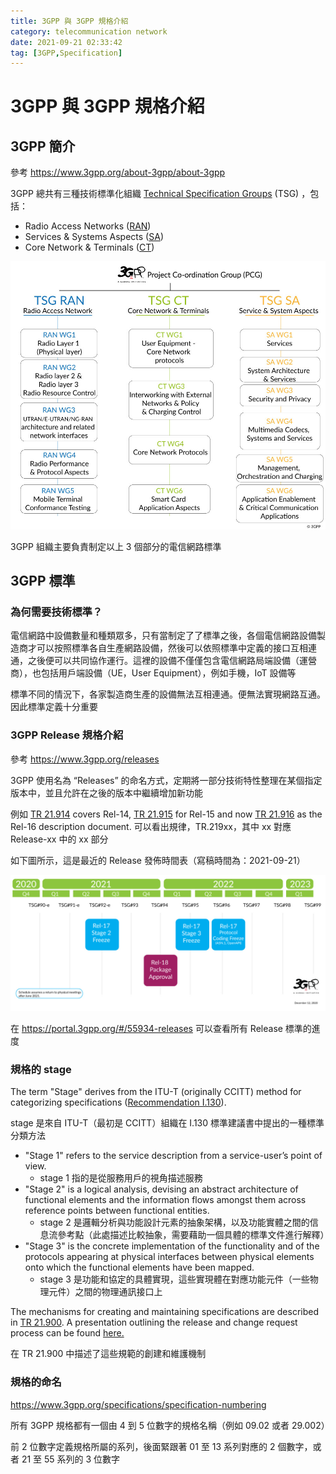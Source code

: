 ```yaml
---
title: 3GPP 與 3GPP 規格介紹
category: telecommunication network
date: 2021-09-21 02:33:42
tag: [3GPP,Specification]
---
```


# 3GPP 與 3GPP 規格介紹

## 3GPP 簡介

參考 https://www.3gpp.org/about-3gpp/about-3gpp

3GPP 總共有三種技術標準化組織 [Technical Specification Groups](https://www.3gpp.org/specifications-groups) (TSG) ，包括：

- Radio Access Networks ([RAN](https://www.3gpp.org/RAN))
- Services & Systems Aspects ([SA](https://www.3gpp.org/SA))
- Core Network & Terminals ([CT](https://www.3gpp.org/rubrique34)) 

![2021 3gpp Organigram](./3GPP-Introduction/2021_new-Organigram_3gpp.jpg)

3GPP 組織主要負責制定以上 3 個部分的電信網路標準

## 3GPP 標準

### 為何需要技術標準？

電信網路中設備數量和種類眾多，只有當制定了了標準之後，各個電信網路設備製造商才可以按照標準各自生產網路設備，然後可以依照標準中定義的接口互相連通，之後便可以共同協作運行。這裡的設備不僅僅包含電信網路局端設備（運營商），也包括用戶端設備（UE，User Equipment），例如手機，IoT 設備等

標準不同的情況下，各家製造商生產的設備無法互相連通。便無法實現網路互通。因此標準定義十分重要

### 3GPP Release 規格介紹

參考 https://www.3gpp.org/releases

3GPP 使用名為 “Releases” 的命名方式，定期將一部分技術特性整理在某個指定版本中，並且允許在之後的版本中繼續增加新功能

例如  [TR 21.914](https://portal.3gpp.org/desktopmodules/Specifications/SpecificationDetails.aspx?specificationId=3179) covers Rel-14, [TR 21.915](https://portal.3gpp.org/desktopmodules/Specifications/SpecificationDetails.aspx?specificationId=3389) for Rel-15 and now [TR 21.916](https://portal.3gpp.org/desktopmodules/Specifications/SpecificationDetails.aspx?specificationId=3493) as the Rel-16 description document. 可以看出規律，TR.219xx，其中 xx 對應 Release-xx 中的 xx 部分

如下圖所示，這是最近的 Release 發佈時間表（寫稿時間為：2021-09-21）

![Release timeline R16 R17](./3GPP-Introduction/Release_timeline_R16_R17.jpg)

在 https://portal.3gpp.org/#/55934-releases 可以查看所有 Release 標準的進度

### 規格的 stage

The term "Stage" derives from the ITU-T (originally CCITT) method for categorizing specifications ([Recommendation I.130](https://"http/www.itu.int/rec/T-REC-I.130/en/")).

stage 是來自 ITU-T（最初是 CCITT）組織在 I.130 標準建議書中提出的一種標準分類方法

- "Stage 1" refers to the service description from a service-user’s point of view.
  - stage 1 指的是從服務用戶的視角描述服務
- "Stage 2" is a logical analysis, devising an abstract architecture of functional elements and the information flows amongst them across reference points between functional entities.
  - stage 2 是邏輯分析與功能設計元素的抽象架構，以及功能實體之間的信息流參考點（此處描述比較抽象，需要藉助一個具體的標準文件進行解釋）
- "Stage 3" is the concrete implementation of the functionality and of the protocols appearing at physical interfaces between physical elements onto which the functional elements have been mapped.
  - stage 3 是功能和協定的具體實現，這些實現體在對應功能元件（一些物理元件）之間的物理通訊接口上

The mechanisms for creating and maintaining specifications are described in [TR 21.900](https://www.3gpp.org/DynaReport/21900.htm). A presentation outlining the release and change request process can be found [here.](https://www.3gpp.org/FTP/Inbox/2008_web_files/The_change_control_cycle.ppt)

在 TR 21.900 中描述了這些規範的創建和維護機制

### 規格的命名

https://www.3gpp.org/specifications/specification-numbering

所有 3GPP 規格都有一個由 4 到 5 位數字的規格名稱（例如 09.02 或者 29.002）

前 2 位數字定義規格所屬的系列，後面緊跟著 01 至 13 系列對應的 2 個數字，或者 21 至 55 系列的 3 位數字





